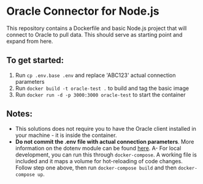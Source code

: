 # Oracle Connector for Node.js

This repository contains a Dockerfile and basic Node.js project that will connect to Oracle to pull data. This should serve as starting point and expand from here.

## To get started:

1. Run `cp .env.base .env` and replace 'ABC123' actual connection parameters
2. Run `docker build -t oracle-test .` to build and tag the basic image
3. Run `docker run -d -p 3000:3000 oracle-test` to start the container

## Notes:

- This solutions does not require you to have the Oracle client installed in your machine - it is inside the container.
- **Do not commit the .env file with actual connection parameters**. More information on the dotenv module can be found [here](https://www.npmjs.com/package/dotenv).
A- For local development, you can run this through `docker-compose`. A working file is included and it maps a volume for hot-reloading of code changes. Follow step one above, then run `docker-compose build` and then `docker-compose up`.
